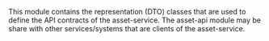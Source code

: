 This module contains the representation (DTO) classes that are used to define the API contracts of the asset-service. The asset-api module may be share with other services/systems that are clients of the asset-service.